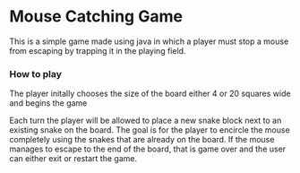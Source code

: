 # Mouse Catching Game
This is a simple game made using java in which a player must stop a mouse from escaping by trapping it in the playing field.

### How to play
The player initally chooses the size of the board either 4 or 20 squares wide and begins the game

Each turn the player will be allowed to place a new snake block next to an existing snake on the board.
The goal is for the player to encircle the mouse completely using the snakes that are already on the board.
If the mouse manages to escape to the end of the board, that is game over and the user can either exit or restart the game.

